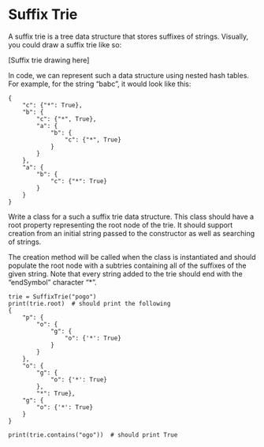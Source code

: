 # Suffix Trie

A suffix trie is a tree data structure that stores suffixes of strings. Visually, you could draw a suffix trie like so:

\[Suffix trie drawing here\]

In code, we can represent such a data structure using nested hash tables. For example, for the string “babc”, it would look like this:

    {
        "c": {"*": True},
        "b": {
            "c": {"*", True},
            "a": {
                "b": {
                    "c": {"*", True}
                }
            }
        },
        "a": {
            "b": {
                "c": {"*": True}
            }
        }
    }

Write a class for a such a suffix trie data structure. This class should have a root property representing the root node of the trie. It should support creation from an initial string passed to the constructor as well as searching of strings.

The creation method will be called when the class is instantiated and should populate the root node with a subtries containing all of the suffixes of the given string. Note that every string added to the trie should end with the “endSymbol” character “\*”.

    trie = SuffixTrie("pogo")
    print(trie.root)  # should print the following
    {
        "p": {
            "o": {
                "g": {
                    "o": {'*': True}
                }
            }
        },
        "o": {
            "g": {
                "o": {'*': True}
            },
            "*": True},
        "g": {
            "o": {'*': True}
        }
    }

    print(trie.contains("ogo"))  # should print True
